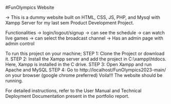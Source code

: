 #FunOlympics Website

-> This is a dummy website built on HTML, CSS, JS, PHP, and Mysql with Xampp Server for my last sem Product Development Project.

Functionalities
-> login/logout/signup
-> can see the schedule
-> can watch live games
-> can select the broadcast channel
-> Has an admin page with admin control

To run this project on your machine;
STEP 1: Clone the Project or download it.
STEP 2: Install the Xampp server and add the project in C:\xampp\htdocs. Here, Xampp is installed in the C drive.
STEP 3: Open Xampp and run Apache and MySQL
STEP 4: Go to http://localhost/FunOlympics2023-main/ on your browser (google chrome preferred)
Voila!!! The website should be running.

For detailed instructions, refer to the User Manual and Technical Deployment Documentation present in the portfolio report.  
